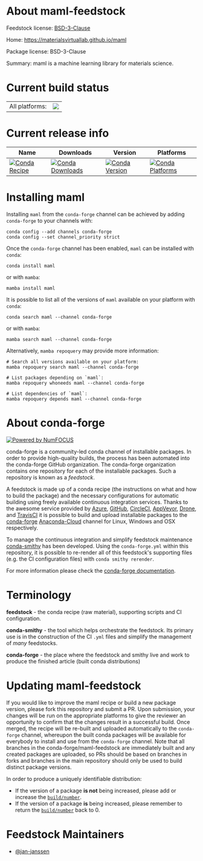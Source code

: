 About maml-feedstock
====================

Feedstock license: [BSD-3-Clause](https://github.com/conda-forge/maml-feedstock/blob/main/LICENSE.txt)

Home: https://materialsvirtuallab.github.io/maml

Package license: BSD-3-Clause

Summary: maml is a machine learning library for materials science.

Current build status
====================


<table><tr><td>All platforms:</td>
    <td>
      <a href="https://dev.azure.com/conda-forge/feedstock-builds/_build/latest?definitionId=11383&branchName=main">
        <img src="https://dev.azure.com/conda-forge/feedstock-builds/_apis/build/status/maml-feedstock?branchName=main">
      </a>
    </td>
  </tr>
</table>

Current release info
====================

| Name | Downloads | Version | Platforms |
| --- | --- | --- | --- |
| [![Conda Recipe](https://img.shields.io/badge/recipe-maml-green.svg)](https://anaconda.org/conda-forge/maml) | [![Conda Downloads](https://img.shields.io/conda/dn/conda-forge/maml.svg)](https://anaconda.org/conda-forge/maml) | [![Conda Version](https://img.shields.io/conda/vn/conda-forge/maml.svg)](https://anaconda.org/conda-forge/maml) | [![Conda Platforms](https://img.shields.io/conda/pn/conda-forge/maml.svg)](https://anaconda.org/conda-forge/maml) |

Installing maml
===============

Installing `maml` from the `conda-forge` channel can be achieved by adding `conda-forge` to your channels with:

```
conda config --add channels conda-forge
conda config --set channel_priority strict
```

Once the `conda-forge` channel has been enabled, `maml` can be installed with `conda`:

```
conda install maml
```

or with `mamba`:

```
mamba install maml
```

It is possible to list all of the versions of `maml` available on your platform with `conda`:

```
conda search maml --channel conda-forge
```

or with `mamba`:

```
mamba search maml --channel conda-forge
```

Alternatively, `mamba repoquery` may provide more information:

```
# Search all versions available on your platform:
mamba repoquery search maml --channel conda-forge

# List packages depending on `maml`:
mamba repoquery whoneeds maml --channel conda-forge

# List dependencies of `maml`:
mamba repoquery depends maml --channel conda-forge
```


About conda-forge
=================

[![Powered by
NumFOCUS](https://img.shields.io/badge/powered%20by-NumFOCUS-orange.svg?style=flat&colorA=E1523D&colorB=007D8A)](https://numfocus.org)

conda-forge is a community-led conda channel of installable packages.
In order to provide high-quality builds, the process has been automated into the
conda-forge GitHub organization. The conda-forge organization contains one repository
for each of the installable packages. Such a repository is known as a *feedstock*.

A feedstock is made up of a conda recipe (the instructions on what and how to build
the package) and the necessary configurations for automatic building using freely
available continuous integration services. Thanks to the awesome service provided by
[Azure](https://azure.microsoft.com/en-us/services/devops/), [GitHub](https://github.com/),
[CircleCI](https://circleci.com/), [AppVeyor](https://www.appveyor.com/),
[Drone](https://cloud.drone.io/welcome), and [TravisCI](https://travis-ci.com/)
it is possible to build and upload installable packages to the
[conda-forge](https://anaconda.org/conda-forge) [Anaconda-Cloud](https://anaconda.org/)
channel for Linux, Windows and OSX respectively.

To manage the continuous integration and simplify feedstock maintenance
[conda-smithy](https://github.com/conda-forge/conda-smithy) has been developed.
Using the ``conda-forge.yml`` within this repository, it is possible to re-render all of
this feedstock's supporting files (e.g. the CI configuration files) with ``conda smithy rerender``.

For more information please check the [conda-forge documentation](https://conda-forge.org/docs/).

Terminology
===========

**feedstock** - the conda recipe (raw material), supporting scripts and CI configuration.

**conda-smithy** - the tool which helps orchestrate the feedstock.
                   Its primary use is in the construction of the CI ``.yml`` files
                   and simplify the management of *many* feedstocks.

**conda-forge** - the place where the feedstock and smithy live and work to
                  produce the finished article (built conda distributions)


Updating maml-feedstock
=======================

If you would like to improve the maml recipe or build a new
package version, please fork this repository and submit a PR. Upon submission,
your changes will be run on the appropriate platforms to give the reviewer an
opportunity to confirm that the changes result in a successful build. Once
merged, the recipe will be re-built and uploaded automatically to the
`conda-forge` channel, whereupon the built conda packages will be available for
everybody to install and use from the `conda-forge` channel.
Note that all branches in the conda-forge/maml-feedstock are
immediately built and any created packages are uploaded, so PRs should be based
on branches in forks and branches in the main repository should only be used to
build distinct package versions.

In order to produce a uniquely identifiable distribution:
 * If the version of a package **is not** being increased, please add or increase
   the [``build/number``](https://docs.conda.io/projects/conda-build/en/latest/resources/define-metadata.html#build-number-and-string).
 * If the version of a package **is** being increased, please remember to return
   the [``build/number``](https://docs.conda.io/projects/conda-build/en/latest/resources/define-metadata.html#build-number-and-string)
   back to 0.

Feedstock Maintainers
=====================

* [@jan-janssen](https://github.com/jan-janssen/)

